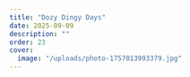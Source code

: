 ```yaml
---
title: "Dozy Dingy Days"
date: 2025-09-09
description: ""
order: 23
cover:
  image: "/uploads/photo-1757013993379.jpg"
---
```


